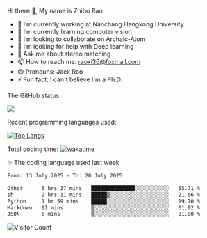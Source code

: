 Hi there 👋, My name is Zhibo Rao
- 🔭 I’m currently working at Nanchang Hangkong University
- 🌱 I’m currently learning computer vision
- 👯 I’m looking to collaborate on Archaic-Atom
- 🤔 I’m looking for help with Deep learning
- 💬 Ask me about stereo matching
- 📫 How to reach me: raoxi36@foxmail.com
- 😄 Pronouns: Jack Rao
- ⚡ Fun fact: I can't believe I'm a Ph.D.

The GitHub status:

![](https://github-readme-stats.vercel.app/api?username=ZhiboRao)

Recent programming languages used:

[![Top Langs](https://github-readme-stats.vercel.app/api/top-langs/?username=ZhiboRao&layout=compact)](https://github.com/anuraghazra/github-readme-stats)

Total coding time: [![wakatime](https://wakatime.com/badge/user/51ec5ec7-4742-4243-9eea-732ade32c0b7.svg)](https://wakatime.com/@51ec5ec7-4742-4243-9eea-732ade32c0b7)

✨ The coding language used last week 
<!--START_SECTION:waka-->

```txt
From: 13 July 2025 - To: 20 July 2025

Other      5 hrs 37 mins   ██████████████░░░░░░░░░░░   55.71 %
sh         2 hrs 11 mins   █████▒░░░░░░░░░░░░░░░░░░░   21.66 %
Python     1 hr 59 mins    █████░░░░░░░░░░░░░░░░░░░░   19.70 %
Markdown   11 mins         ▒░░░░░░░░░░░░░░░░░░░░░░░░   01.92 %
JSON       6 mins          ▒░░░░░░░░░░░░░░░░░░░░░░░░   01.00 %
```

<!--END_SECTION:waka-->

![Visitor Count](https://profile-counter.glitch.me/Raohaocheng/count.svg)
